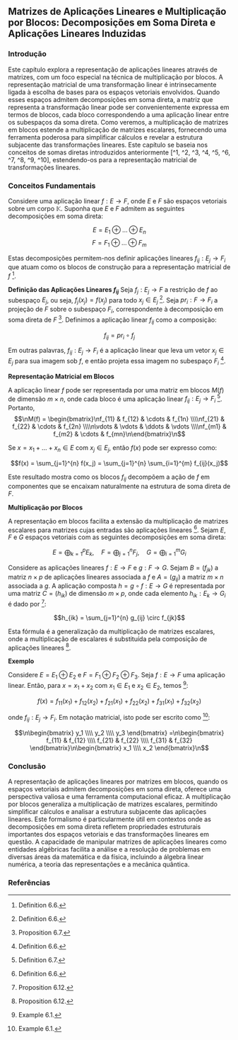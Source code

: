 ## Matrizes de Aplicações Lineares e Multiplicação por Blocos: Decomposições em Soma Direta e Aplicações Lineares Induzidas

### Introdução
Este capítulo explora a representação de aplicações lineares através de matrizes, com um foco especial na técnica de multiplicação por blocos. A representação matricial de uma transformação linear é intrinsecamente ligada à escolha de bases para os espaços vetoriais envolvidos. Quando esses espaços admitem decomposições em soma direta, a matriz que representa a transformação linear pode ser convenientemente expressa em termos de blocos, cada bloco correspondendo a uma aplicação linear entre os subespaços da soma direta. Como veremos, a multiplicação de matrizes em blocos estende a multiplicação de matrizes escalares, fornecendo uma ferramenta poderosa para simplificar cálculos e revelar a estrutura subjacente das transformações lineares. Este capítulo se baseia nos conceitos de somas diretas introduzidos anteriormente [^1, ^2, ^3, ^4, ^5, ^6, ^7, ^8, ^9, ^10], estendendo-os para a representação matricial de transformações lineares.

### Conceitos Fundamentais

Considere uma aplicação linear $f: E \rightarrow F$, onde $E$ e $F$ são espaços vetoriais sobre um corpo $\mathbb{K}$. Suponha que $E$ e $F$ admitem as seguintes decomposições em soma direta:

$$E = E_1 \oplus \dots \oplus E_n$$
$$F = F_1 \oplus \dots \oplus F_m$$

Estas decomposições permitem-nos definir aplicações lineares $f_{ij}: E_j \rightarrow F_i$ que atuam como os blocos de construção para a representação matricial de $f$ [^11].

**Definição das Aplicações Lineares $f_{ij}$**
Seja $f_j: E_j \rightarrow F$ a restrição de $f$ ao subespaço $E_j$, ou seja, $f_j(x_j) = f(x_j)$ para todo $x_j \in E_j$ [^11]. Seja $pr_i: F \rightarrow F_i$ a projeção de $F$ sobre o subespaço $F_i$, correspondente à decomposição em soma direta de $F$ [^8]. Definimos a aplicação linear $f_{ij}$ como a composição:

$$f_{ij} = pr_i \circ f_j$$

Em outras palavras, $f_{ij}: E_j \rightarrow F_i$ é a aplicação linear que leva um vetor $x_j \in E_j$ para sua imagem sob $f$, e então projeta essa imagem no subespaço $F_i$ [^11].

**Representação Matricial em Blocos**

A aplicação linear $f$ pode ser representada por uma matriz em blocos $M(f)$ de dimensão $m \times n$, onde cada bloco é uma aplicação linear $f_{ij}: E_j \rightarrow F_i$ [^14]. Portanto,
$$\nM(f) = \begin{bmatrix}\nf_{11} & f_{12} & \cdots & f_{1n} \\\\nf_{21} & f_{22} & \cdots & f_{2n} \\\\n\vdots & \vdots & \ddots & \vdots \\\\nf_{m1} & f_{m2} & \cdots & f_{mn}\n\end{bmatrix}\n$$

Se $x = x_1 + \dots + x_n \in E$ com $x_j \in E_j$, então $f(x)$ pode ser expresso como:

$$f(x) = \sum_{j=1}^{n} f(x_j) = \sum_{j=1}^{n} \sum_{i=1}^{m} f_{ij}(x_j)$$

Este resultado mostra como os blocos $f_{ij}$ decompõem a ação de $f$ em componentes que se encaixam naturalmente na estrutura de soma direta de $F$.

**Multiplicação por Blocos**

A representação em blocos facilita a extensão da multiplicação de matrizes escalares para matrizes cujas entradas são aplicações lineares [^11]. Sejam $E$, $F$ e $G$ espaços vetoriais com as seguintes decomposições em soma direta:

$$E = \bigoplus_{k=1}^{p} E_k, \quad F = \bigoplus_{j=1}^{n} F_j, \quad G = \bigoplus_{i=1}^{m} G_i$$

Considere as aplicações lineares $f: E \rightarrow F$ e $g: F \rightarrow G$. Sejam $B = (f_{jk})$ a matriz $n \times p$ de aplicações lineares associada a $f$ e $A = (g_{ij})$ a matriz $m \times n$ associada a $g$. A aplicação composta $h = g \circ f: E \rightarrow G$ é representada por uma matriz $C = (h_{ik})$ de dimensão $m \times p$, onde cada elemento $h_{ik}: E_k \rightarrow G_i$ é dado por [^15]:

$$h_{ik} = \sum_{j=1}^{n} g_{ij} \circ f_{jk}$$

Esta fórmula é a generalização da multiplicação de matrizes escalares, onde a multiplicação de escalares é substituída pela composição de aplicações lineares [^15].

**Exemplo**

Considere $E = E_1 \oplus E_2$ e $F = F_1 \oplus F_2 \oplus F_3$. Seja $f: E \rightarrow F$ uma aplicação linear. Então, para $x = x_1 + x_2$ com $x_1 \in E_1$ e $x_2 \in E_2$, temos [^12]:

$$f(x) = f_{11}(x_1) + f_{12}(x_2) + f_{21}(x_1) + f_{22}(x_2) + f_{31}(x_1) + f_{32}(x_2)$$

onde $f_{ij}: E_j \rightarrow F_i$. Em notação matricial, isto pode ser escrito como [^12]:

$$\n\begin{bmatrix} y_1 \\\\ y_2 \\\\ y_3 \end{bmatrix} =\n\begin{bmatrix} f_{11} & f_{12} \\\\ f_{21} & f_{22} \\\\ f_{31} & f_{32} \end{bmatrix}\n\begin{bmatrix} x_1 \\\\ x_2 \end{bmatrix}\n$$

### Conclusão

A representação de aplicações lineares por matrizes em blocos, quando os espaços vetoriais admitem decomposições em soma direta, oferece uma perspectiva valiosa e uma ferramenta computacional eficaz. A multiplicação por blocos generaliza a multiplicação de matrizes escalares, permitindo simplificar cálculos e analisar a estrutura subjacente das aplicações lineares. Este formalismo é particularmente útil em contextos onde as decomposições em soma direta refletem propriedades estruturais importantes dos espaços vetoriais e das transformações lineares em questão. A capacidade de manipular matrizes de aplicações lineares como entidades algébricas facilita a análise e a resolução de problemas em diversas áreas da matemática e da física, incluindo a álgebra linear numérica, a teoria das representações e a mecânica quântica.

### Referências
[^1]: Definition 6.1.
[^2]: Proposition 6.1.
[^3]: Proposition 6.2.
[^4]: Definition 6.2.
[^5]: Definition 6.3.
[^6]: Proposition 6.3.
[^7]: Proposition 6.4.
[^8]: Proposition 6.7.
[^9]: Proposition 6.8.
[^10]: Proposition 6.9.
[^11]: Definition 6.6.
[^12]: Example 6.1.
[^13]: Example 6.2.
[^14]: Definition 6.7.
[^15]: Proposition 6.12.
[^16]: Proposition 6.13.
[^17]: Proposition 6.14.

<!-- END -->